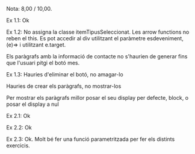 Nota: 8,00 / 10,00.

Ex 1.1: Ok

Ex 1.2: No assigna la classe itemTipusSeleccionat. Les arrow functions no reben el this. Es pot accedir al div utilitzant el paràmetre esdeveniment, (e)=> i utilitzant e.target.

Els paràgrafs amb la informació de contacte no s'haurien de generar fins que l'usuari pitgi el botó mes.

Ex 1.3: Hauries d'eliminar el botó, no amagar-lo

Hauries de crear els paràgrafs, no mostrar-los

Per mostrar els paràgrafs millor posar el seu display per defecte, block, o posar el display a nul

Ex 2.1: Ok

Ex 2.2: Ok

Ex 2.3: Ok. Molt bé fer una funció parametritzada per fer els distints exercicis.

